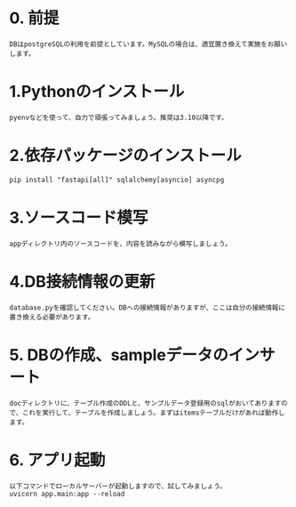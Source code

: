 # 0. 前提
    DBはpostgreSQLの利用を前提としています。MySQLの場合は、適宜置き換えて実施をお願いします。

# 1.Pythonのインストール
    pyenvなどを使って、自力で頑張ってみましょう。推奨は3.10以降です。

# 2.依存パッケージのインストール    
```
pip install "fastapi[all]" sqlalchemy[asyncio] asyncpg
```

# 3.ソースコード模写
    appディレクトリ内のソースコードを、内容を読みながら模写しましょう。

# 4.DB接続情報の更新
    database.pyを確認してください。DBへの接続情報がありますが、ここは自分の接続情報に書き換える必要があります。


# 5. DBの作成、sampleデータのインサート
    docディレクトリに、テーブル作成のDDLと、サンプルデータ登録用のsqlがおいてありますので、これを実行して、テーブルを作成しましょう。まずはitemsテーブルだけがあれば動作します。

# 6. アプリ起動
    以下コマンドでローカルサーバーが起動しますので、試してみましょう。
    uvicorn app.main:app --reload
    
